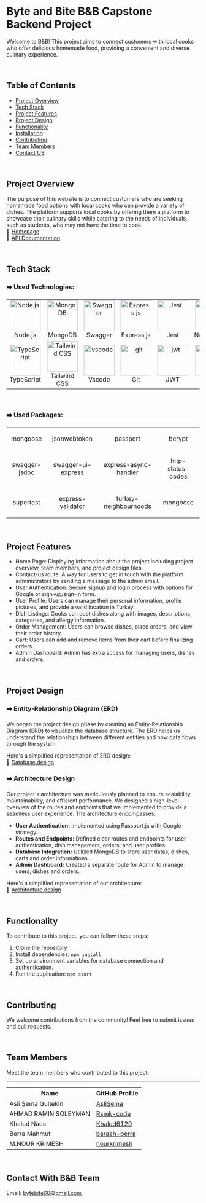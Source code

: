 # Byte and Bite B&B Capstone Backend Project

Welcome to B&B! This project aims to connect customers with local cooks who offer delicious homemade food, providing a convenient and diverse culinary experience.

<br />

## Table of Contents

- [Project Overview](#project-overview)
- [Tech Stack](#tech-stack)
- [Project Features](#project-features)
- [Project Design](#design)
- [Functionality](#functionality)
- [Installation](#installation)
- [Contributing](#contributing)
- [Team Members](#team)
- [Contact US](#Contact_us)

<br />

## Project Overview

The purpose of this website is to connect customers who are seeking homemade food options with local cooks who can provide a variety of dishes. The platform supports local cooks by offering them a platform to showcase their culinary skills while catering to the needs of individuals, such as students, who may not have the time to cook.
<br />
🔗 [Homepage](https://byteandbite.onrender.com) 
<br />
🔗 [API Documentation](https://byteandbite.onrender.com/api/docs/) 

<br />

## Tech Stack

### ➡️ Used Technologies:

<table>
  <tr>
    <td align="center">
      <img width="80px" src="https://cdn.jsdelivr.net/gh/devicons/devicon/icons/nodejs/nodejs-original-wordmark.svg" alt="Node.js" />
      <br>Node.js
    </td>
    <td align="center">
      <img width="80px" src="https://cdn.jsdelivr.net/gh/devicons/devicon/icons/mongodb/mongodb-original.svg" alt="MongoDB" />
      <br>MongoDB
    </td>
    <td align="center">
      <img width="80px" src="https://upload.wikimedia.org/wikipedia/commons/a/ab/Swagger-logo.png?20170812110931" alt="Swagger" />
      <br>Swagger
    </td>
    <td align="center">
      <img width="80px" src="https://cdn.jsdelivr.net/gh/devicons/devicon/icons/express/express-original-wordmark.svg" alt="Express.js" />
      <br>Express.js
    </td>
    <td align="center">
      <img width="80px" src="https://cdn.jsdelivr.net/gh/devicons/devicon/icons/jest/jest-plain.svg" alt="Jest" />
      <br>Jest
    </td>
    <td align="center">
      <img width="80px" src="https://repository-images.githubusercontent.com/1272424/d1995000-0ab7-11ea-8ed3-04a082c36b0d" alt="nodemailer" />
      <br>Nodemailer
    </td>
  </tr>
  <tr>
    <td align="center">
      <img width="80px" src="https://cdn.jsdelivr.net/gh/devicons/devicon/icons/typescript/typescript-original.svg" alt="TypeScript" />
      <br>TypeScript
    </td>
    <td align="center">
      <img width="80px" src="https://cdn.jsdelivr.net/gh/devicons/devicon/icons/tailwindcss/tailwindcss-plain.svg" alt="Tailwind CSS" />
      <br>Tailwind CSS
    </td>
    <td align="center">
      <img width="80px" src="https://cdn.jsdelivr.net/gh/devicons/devicon/icons/vscode/vscode-original.svg" alt="vscode" />
      <br>Vscode
    </td>
    <td align="center">
      <img width="80px" src="https://cdn.jsdelivr.net/gh/devicons/devicon/icons/git/git-original.svg" alt="git" />
      <br>Git
    </td>
    <td align="center">
      <img width="80px" src="https://cdn.worldvectorlogo.com/logos/jwt-3.svg" alt="jwt" />
      <br>JWT
    </td>
    <td align="center">
      <img width="80px" src="https://cdn.jsdelivr.net/gh/devicons/devicon/icons/github/github-original.svg" alt="github" />
      <br>Github
    </td>
  </tr>
</table>

<br />

### ➡️ Used Packages:

<table>
  <tr>
    <td align="center">
      <p> mongoose </p>
    </td>
    <td align="center">
      <p> jsonwebtoken </p>
    </td>
    <td align="center">
      <p> passport </p>
    </td>
    <td align="center">
      <p> bcrypt </p>
    </td>
  </tr>
  <tr>
    <td align="center">
      <p> swagger-jsdoc </p>
    </td>
    <td align="center">
      <p> swagger-ui-express </p>
    </td>
    <td align="center">
      <p> express-async-handler </p>
    </td>
    <td align="center">
      <p> http-status-codes </p>
    </td>
  </tr>
  <tr>
    <td align="center">
      <p> supertest </p>
    </td>
    <td align="center">
      <p> express-validator </p>
    </td>
    <td align="center">
      <p> turkey-neighbourhoods </p>
    </td>
    <td align="center">
      <p> mongoose </p>
    </td>
  </tr>
</table>
<br />

## Project Features

- Home Page: Displaying information about the project including project overview, team members, and project design files.
- Contact-us route: A way for users to get in touch with the platform administrators by sending a message to the admin email.
- User Authentication: Secure signup and login process with options for Google or sign-up/sign-in form.
- User Profile: Users can manage their personal information, profile pictures, and provide a valid location in Turkey.
- Dish Listings: Cooks can post dishes along with images, descriptions, categories, and allergy information.
- Order Management: Users can browse dishes, place orders, and view their order history.
- Cart: Users can add and remove items from their cart before finalizing orders.
- Admin Dashboard: Admin has extra access for managing users, dishes and orders.

<br />

## Project Design

### ➡️ Entity-Relationship Diagram (ERD)

We began the project design phase by creating an Entity-Relationship Diagram (ERD) to visualize the database structure. The ERD helps us understand the relationships between different entities and how data flows through the system.

Here's a simplified representation of ERD design:
<br />
🔗 [Database design](https://www.figma.com/file/2LFORVZMP6cjBH9JvXeVML/DB-Schema-Design?type=design&mode=design&t=gqa5Oq9e3ej3AX0t-1) 


### ➡️ Architecture Design

Our project's architecture was meticulously planned to ensure scalability, maintainability, and efficient performance. We designed a high-level overview of the routes and endpoints that we implemented to provide a seamless user experience. The architecture encompasses:

- **User Authentication:** Implemented using Passport.js with Google strategy.
- **Routes and Endpoints:** Defined clear routes and endpoints for user authentication, dish management, orders, and user profiles.
- **Database Integration:** Utilized MongoDB to store user datas, dishes, carts and order informations.
- **Admin Dashboard:** Created a separate route for Admin to manage users, dishes and orders.

Here's a simplified representation of our architecture:
<br />
🔗 [Architecture design](https://www.figma.com/file/MrXH16NsjHrchEP3Bct6PK/Architecture-Diagram?type=whiteboard&t=gqa5Oq9e3ej3AX0t-1
) 

<br />

## Functionality

To contribute to this project, you can follow these steps:

1. Clone the repository
2. Install dependencies: `npm install`
3. Set up environment variables for database connection and authentication.
4. Run the application: `npm start`

<br />

## Contributing

We welcome contributions from the community! Feel free to submit issues and pull requests.

<br />

## Team Members

Meet the team members who contributed to this project:

---------------------------------------------------------------------------
| Name                  |         GitHub Profile                          |
|-----------------------|-------------------------------------------------|
| Asli Sema Gultekin    | [AsliSema](https://github.com/AsliSema)         |
| AHMAD RAMIN SOLEYMAN  | [Rsmk-code](https://github.com/Rsmk-code)       |
| Khaled Naes           | [Khaled6120](https://github.com/Khaled6120)     |
| Berra Mahmut          | [baraah-berra](https://github.com/baraah-berra) |
| M.NOUR KRIMESH        | [nourkrimesh](https://github.com/nourkrimesh)   |

<br />

## Contact With B&B Team

Email: bytebite60@gmail.com
